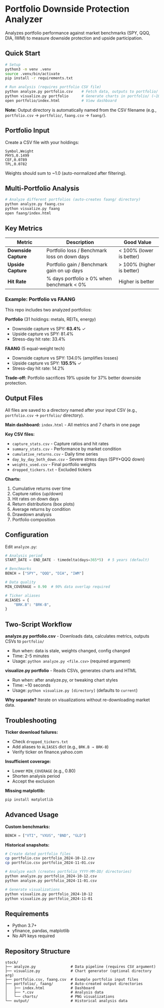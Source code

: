# Portfolio Downside Protection Analyzer

Analyzes portfolio performance against market benchmarks (SPY, QQQ, DIA, IWM) to measure downside protection and upside participation.

## Quick Start

```bash
# Setup
python3 -m venv .venv
source .venv/bin/activate
pip install -r requirements.txt

# Run analysis (requires portfolio CSV file)
python analyze.py portfolio.csv    # Fetch data, outputs to portfolio/ (~2-5 min)
python visualize.py portfolio      # Generate charts in portfolio/ (~10 sec)
open portfolio/index.html          # View dashboard
```

**Note:** Output directory is automatically named from the CSV filename (e.g., `portfolio.csv` → `portfolio/`, `faang.csv` → `faang/`).

## Portfolio Input

Create a CSV file with your holdings:

```csv
Symbol,Weight
PHYS,0.1499
CEF,0.0789
TPL,0.0782
```

Weights should sum to ~1.0 (auto-normalized after filtering).

## Multi-Portfolio Analysis

```bash
# Analyze different portfolios (auto-creates faang/ directory)
python analyze.py faang.csv
python visualize.py faang
open faang/index.html
```

## Key Metrics

| Metric | Description | Good Value |
|--------|-------------|------------|
| **Downside Capture** | Portfolio loss / Benchmark loss on down days | < 100% (lower is better) |
| **Upside Capture** | Portfolio gain / Benchmark gain on up days | > 100% (higher is better) |
| **Hit Rate** | % days portfolio ≥ 0% when benchmark < 0% | Higher is better |

### Example: Portfolio vs FAANG

This repo includes two analyzed portfolios:

**Portfolio** (31 holdings: metals, REITs, energy)
- Downside capture vs SPY: **63.4%** ✓
- Upside capture vs SPY: 81.4%
- Stress-day hit rate: 33.4%

**FAANG** (5 equal-weight tech)
- Downside capture vs SPY: 134.0% (amplifies losses)
- Upside capture vs SPY: **135.5%** ✓
- Stress-day hit rate: 14.2%

**Trade-off:** Portfolio sacrifices 19% upside for 37% better downside protection.

## Output Files

All files are saved to a directory named after your input CSV (e.g., `portfolio.csv` → `portfolio/` directory).

**Main dashboard:** `index.html` - All metrics and 7 charts in one page

**Key CSV files:**
- `capture_stats.csv` - Capture ratios and hit rates
- `summary_stats.csv` - Performance by market condition
- `cumulative_returns.csv` - Daily time series
- `day_by_day_both_down.csv` - Severe stress days (SPY+QQQ down)
- `weights_used.csv` - Final portfolio weights
- `dropped_tickers.txt` - Excluded tickers

**Charts:**
1. Cumulative returns over time
2. Capture ratios (up/down)
3. Hit rates on down days
4. Return distributions (box plots)
5. Average returns by condition
6. Drawdown analysis
7. Portfolio composition

## Configuration

Edit `analyze.py`:

```python
# Analysis period
START_DATE = END_DATE - timedelta(days=365*5)  # 5 years (default)

# Benchmarks
BENCH = ["SPY", "QQQ", "DIA", "IWM"]

# Data quality
MIN_COVERAGE = 0.90  # 90% data overlap required

# Ticker aliases
ALIASES = {
    "BRK.B": "BRK-B",
}
```

## Two-Script Workflow

**analyze.py portfolio.csv** - Downloads data, calculates metrics, outputs CSVs to `portfolio/`
- Run when: data is stale, weights changed, config changed
- Time: 2-5 minutes
- Usage: `python analyze.py <file.csv>` (required argument)

**visualize.py portfolio** - Reads CSVs, generates charts and HTML
- Run when: after analyze.py, or tweaking chart styles
- Time: ~10 seconds
- Usage: `python visualize.py [directory]` (defaults to `current`)

**Why separate?** Iterate on visualizations without re-downloading market data.

## Troubleshooting

**Ticker download failures:**
- Check `dropped_tickers.txt`
- Add aliases to `ALIASES` dict (e.g., `BRK.B → BRK-B`)
- Verify ticker on finance.yahoo.com

**Insufficient coverage:**
- Lower `MIN_COVERAGE` (e.g., 0.80)
- Shorten analysis period
- Accept the exclusion

**Missing matplotlib:**
```bash
pip install matplotlib
```

## Advanced Usage

**Custom benchmarks:**
```python
BENCH = ["VTI", "VXUS", "BND", "GLD"]
```

**Historical snapshots:**
```bash
# Create dated portfolio files
cp portfolio.csv portfolio_2024-10-12.csv
cp portfolio.csv portfolio_2024-11-01.csv

# Analyze each (creates portfolio_YYYY-MM-DD/ directories)
python analyze.py portfolio_2024-10-12.csv
python analyze.py portfolio_2024-11-01.csv

# Generate visualizations
python visualize.py portfolio_2024-10-12
python visualize.py portfolio_2024-11-01
```

## Requirements

- Python 3.7+
- yfinance, pandas, matplotlib
- No API keys required

## Repository Structure

```
stock/
├── analyze.py                # Data pipeline (requires CSV argument)
├── visualize.py              # Chart generator (optional directory arg)
├── portfolio.csv, faang.csv  # Example portfolio input files
├── portfolio/, faang/        # Auto-created output directories
│   ├── index.html            # Dashboard
│   ├── *.csv                 # Analysis data
│   └── charts/               # PNG visualizations
└── output/                   # Historical analysis data
```
